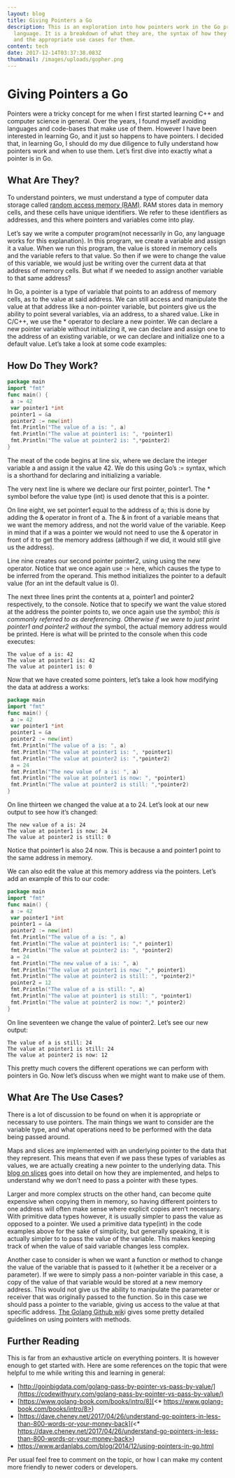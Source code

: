 ```yaml
---
layout: blog
title: Giving Pointers a Go
description: This is an exploration into how pointers work in the Go programming
  language. It is a breakdown of what they are, the syntax of how they are used,
  and the appropriate use cases for them.
content: tech
date: 2017-12-14T03:37:38.083Z
thumbnail: /images/uploads/gopher.png
---
```

# Giving Pointers a Go

Pointers were a tricky concept for me when I first started learning C++ and computer science in general. Over the years, I found myself avoiding languages and code-bases that make use of them. However I have been interested in learning Go, and it just so happens to have pointers. I decided that, in learning Go, I should do my due diligence to fully understand how pointers work and when to use them. Let’s first dive into exactly what a pointer is in Go.

## What Are They?

To understand pointers, we must understand a type of computer data storage called [random access memory (RAM)](https://en.wikipedia.org/wiki/Random-access_memory). RAM stores data in memory cells, and these cells have unique identifiers. We refer to these identifiers as addresses, and this where pointers and variables come into play.

Let’s say we write a computer program(not necessarily in Go, any language works for this explanation). In this program, we create a variable and assign it a value. When we run this program, the value is stored in memory cells and the variable refers to that value. So then if we were to change the value of this variable, we would just be writing over the current data at that address of memory cells. But what if we needed to assign another variable to that same address?

In Go, a pointer is a type of variable that points to an address of memory cells, as to the value at said address. We can still access and manipulate the value at that address like a non-pointer variable, but pointers give us the ability to point several variables, via an address, to a shared value. Like in C/C++, we use the * operator to declare a new pointer. We can declare a new pointer variable without initializing it, we can declare and assign one to the address of an existing variable, or we can declare and initialize one to a default value. Let’s take a look at some code examples:

## How Do They Work?

```go
package main
import "fmt"
func main() {
 a := 42
 var pointer1 *int
 pointer1 = &a
 pointer2 := new(int)
 fmt.Println("The value of a is: ", a)
 fmt.Println("The value at pointer1 is: ", *pointer1)
 fmt.Println("The value at pointer2 is: ",*pointer2)
}
```

The meat of the code begins at line six, where we declare the integer variable a and assign it the value 42. We do this using Go’s := syntax, which is a shorthand for declaring and initializing a variable.

The very next line is where we declare our first pointer, pointer1. The * symbol before the value type (int) is used denote that this is a pointer.

On line eight, we set pointer1 equal to the address of a; this is done by adding the & operator in front of a. The & in front of a variable means that we want the memory address, and not the world value of the variable. Keep in mind that if a was a pointer we would not need to use the & operator in front of it to get the memory address (although if we did, it would still give us the address).

Line nine creates our second pointer pointer2, using using the new operator. Notice that we once again use := here, which causes the type to be inferred from the operand. This method initializes the pointer to a default value (for an int the default value is 0).

The next three lines print the contents at a, pointer1 and pointer2 respectively, to the console. Notice that to specify we want the value stored at the address the pointer points to, we once again use the  *symbol; this is commonly referred to as dereferencing. Otherwise if we were to just print pointer1 and pointer2 without the*  symbol, the actual memory address would be printed. Here is what will be printed to the console when this code executes:

```
The value of a is: 42
The value at pointer1 is: 42
The value at pointer1 is: 0
```

Now that we have created some pointers, let’s take a look how modifying the data at address a works:

```go
package main
import "fmt"
func main() {
 a := 42
 var pointer1 *int
 pointer1 = &a
 pointer2 := new(int)
 fmt.Println("The value of a is: ", a)
 fmt.Println("The value at pointer1 is: ", *pointer1)
 fmt.Println("The value at pointer2 is: ",*pointer2)
 a = 24
 fmt.Println("The new value of a is: ", a)
 fmt.Println("The value at pointer1 is now: ", *pointer1)
 fmt.Println("The value at pointer2 is still: ",*pointer2)
}
```

On line thirteen we changed the value at a to 24. Let’s look at our new output to see how it’s changed:

```
The new value of a is: 24
The value at pointer1 is now: 24
The value at pointer2 is still: 0
```

Notice that pointer1 is also 24 now. This is because a and pointer1 point to the same address in memory.

We can also edit the value at this memory address via the pointers. Let’s add an example of this to our code:

```go
package main
import "fmt"
func main() {
 a := 42
 var pointer1 *int
 pointer1 = &a
 pointer2 := new(int)
 fmt.Println("The value of a is: ", a)
 fmt.Println("The value at pointer1 is: ",* pointer1)
 fmt.Println("The value at pointer2 is: ", *pointer2)
 a = 24
 fmt.Println("The new value of a is: ", a)
 fmt.Println("The value at pointer1 is now: ",* pointer1)
 fmt.Println("The value at pointer2 is still: ", *pointer2)*
 pointer2 = 12
 fmt.Println("The value of a is still: ", a)
 fmt.Println("The value at pointer1 is still: ", *pointer1)
 fmt.Println("The value at pointer2 is now: ",* pointer2)
}
```

On line seventeen we change the value of pointer2. Let’s see our new output:

```
The value of a is still: 24
The value at pointer1 is still: 24
The value at pointer2 is now: 12
```

This pretty much covers the different operations we can perform with pointers in Go. Now let’s discuss when we might want to make use of them.

## What Are The Use Cases?

There is a lot of discussion to be found on when it is appropriate or necessary to use pointers. The main things we want to consider are the variable type, and what operations need to be performed with the data being passed around.

Maps and slices are implemented with an underlying pointer to the data that they represent. This means that even if we pass these types of variables as values, we are actually creating a new pointer to the underlying data. This [blog on slices](https://go.dev/blog/slices) goes into detail on how they are implemented, and helps to understand why we don’t need to pass a pointer with these types.

Larger and more complex structs on the other hand, can become quite expensive when copying them in memory, so having different pointers to one address will often make sense where explicit copies aren’t necessary. With primitive data types however, it is usually simpler to pass the value as opposed to a pointer. We used a primitive data type(int) in the code examples above for the sake of simplicity, but generally speaking, it is actually simpler to to pass the value of the variable. This makes keeping track of when the value of said variable changes less complex.

Another case to consider is when we want a function or method to change the value of the variable that is passed to it (whether it be a receiver or a parameter). If we were to simply pass a non-pointer variable in this case, a copy of the value of that variable would be stored at a new memory address. This would not give us the ability to manipulate the parameter or receiver that was originally passed to the function. So in this case we should pass a pointer to the variable, giving us access to the value at that specific address. [The Golang Github wik](https://github.com/golang/go/wiki/CodeReviewComments#receiver-type)i gives some pretty detailed guidelines on using pointers with methods.

## Further Reading

This is far from an exhaustive article on everything pointers. It is however enough to get started with. Here are some references on the topic that were helpful to me while writing this and learning in general:

* [http://goinbigdata.com/golang-pass-by-pointer-vs-pass-by-value/](https://codewithyury.com/golang-pass-by-pointer-vs-pass-by-value/)
* [https://www.golang-book.com/books/intro/8](<* https://www.golang-book.com/books/intro/8>)
* [https://dave.cheney.net/2017/04/26/understand-go-pointers-in-less-than-800-words-or-your-money-back](<* https://dave.cheney.net/2017/04/26/understand-go-pointers-in-less-than-800-words-or-your-money-back>)
* <https://www.ardanlabs.com/blog/2014/12/using-pointers-in-go.html>

Per usual feel free to comment on the topic, or how I can make my content more friendly to newer coders or developers.